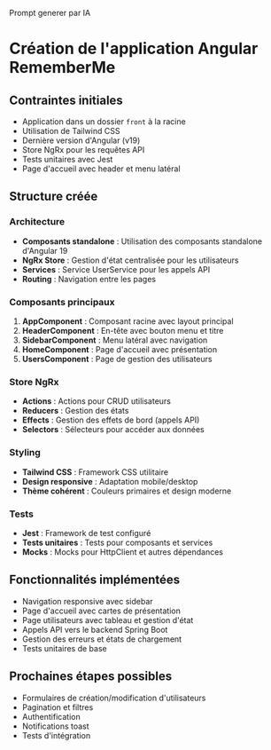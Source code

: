 Prompt generer par IA

# Création de l'application Angular RememberMe

## Contraintes initiales
- Application dans un dossier `front` à la racine
- Utilisation de Tailwind CSS
- Dernière version d'Angular (v19)
- Store NgRx pour les requêtes API
- Tests unitaires avec Jest
- Page d'accueil avec header et menu latéral

## Structure créée

### Architecture
- **Composants standalone** : Utilisation des composants standalone d'Angular 19
- **NgRx Store** : Gestion d'état centralisée pour les utilisateurs
- **Services** : Service UserService pour les appels API
- **Routing** : Navigation entre les pages

### Composants principaux
1. **AppComponent** : Composant racine avec layout principal
2. **HeaderComponent** : En-tête avec bouton menu et titre
3. **SidebarComponent** : Menu latéral avec navigation
4. **HomeComponent** : Page d'accueil avec présentation
5. **UsersComponent** : Page de gestion des utilisateurs

### Store NgRx
- **Actions** : Actions pour CRUD utilisateurs
- **Reducers** : Gestion des états
- **Effects** : Gestion des effets de bord (appels API)
- **Selectors** : Sélecteurs pour accéder aux données

### Styling
- **Tailwind CSS** : Framework CSS utilitaire
- **Design responsive** : Adaptation mobile/desktop
- **Thème cohérent** : Couleurs primaires et design moderne

### Tests
- **Jest** : Framework de test configuré
- **Tests unitaires** : Tests pour composants et services
- **Mocks** : Mocks pour HttpClient et autres dépendances

## Fonctionnalités implémentées
- Navigation responsive avec sidebar
- Page d'accueil avec cartes de présentation
- Page utilisateurs avec tableau et gestion d'état
- Appels API vers le backend Spring Boot
- Gestion des erreurs et états de chargement
- Tests unitaires de base

## Prochaines étapes possibles
- Formulaires de création/modification d'utilisateurs
- Pagination et filtres
- Authentification
- Notifications toast
- Tests d'intégration